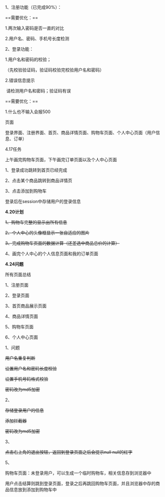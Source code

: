 1、注册功能（已完成90%）：

==需要优化：==

1.两次输入密码是否一直的对比

2.用户名、密码、手机号长度检测

2、登录功能：

1.用户名和密码的校验；

（先校验验证码，验证码校验完校验用户名和密码）

2.错误信息提示

​	请检测用户名和密码；验证码有误

==需要优化：==

1.什么也不输入会报500





页面

登录界面、注册界面、首页、商品详情页面、购物车页面、个人中心页面（用户信息、订单）



4.17任务

上午画完购物车页面，下午画完订单页面以及个人中心页面



1、登录成功跳转到首页已经完成

2、点击某个商品跳转到商品详情页

3、点击添加到购物车



登录后在session中存储用户的登录信息



**4.20计划**

~~1、购物车完整的显示出所有信息~~

~~2、个人中心的头像框显示一张自适应的图片~~

~~3、完成购物车页面的数据计算（还差选中商品总价的计算）~~

4、画完个人中心的个人信息页面和我的订单页面



**4.24问题**

所有页面总结

1、注册页面

2、登录页面

3、首页商品展示页面

4、商品详情页面

5、购物车页面

6、个人中心页面



1、问题

~~用户名重复判断~~

~~设置用户名和密码长度校验~~

~~设置手机号码格式校验~~

~~密码改为md5加密~~

2、

~~存储登录用户的信息~~

~~添加拦截器~~

~~密码改为md5加密~~

3、

~~点击右上角的退出按钮，返回到登录页面之后会提示null null的红字~~

5、

购物车页面：未登录用户，可以生成一个临时购物车，相关信息存到浏览器中

用户点击结算则跳到登录页面，登录之后再跳回购物车页面，并且浏览器中存的商品信息放到添加到购物车中











